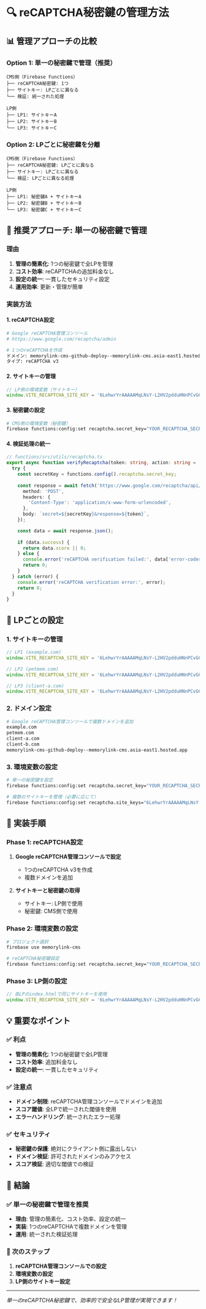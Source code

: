 # 🔍 reCAPTCHA秘密鍵の管理方法

## 📊 **管理アプローチの比較**

### **Option 1: 単一の秘密鍵で管理（推奨）**
```
CMS側（Firebase Functions）
├── reCAPTCHA秘密鍵: 1つ
├── サイトキー: LPごとに異なる
└── 検証: 統一された処理

LP側
├── LP1: サイトキーA
├── LP2: サイトキーB
└── LP3: サイトキーC
```

### **Option 2: LPごとに秘密鍵を分離**
```
CMS側（Firebase Functions）
├── reCAPTCHA秘密鍵: LPごとに異なる
├── サイトキー: LPごとに異なる
└── 検証: LPごとに異なる処理

LP側
├── LP1: 秘密鍵A + サイトキーA
├── LP2: 秘密鍵B + サイトキーB
└── LP3: 秘密鍵C + サイトキーC
```

## 🎯 **推奨アプローチ: 単一の秘密鍵で管理**

### **理由**
1. **管理の簡素化**: 1つの秘密鍵で全LPを管理
2. **コスト効率**: reCAPTCHAの追加料金なし
3. **設定の統一**: 一貫したセキュリティ設定
4. **運用効率**: 更新・管理が簡単

### **実装方法**

#### **1. reCAPTCHA設定**
```bash
# Google reCAPTCHA管理コンソール
# https://www.google.com/recaptcha/admin

# 1つのreCAPTCHAを作成
ドメイン: memorylink-cms-github-deploy--memorylink-cms.asia-east1.hosted.app
タイプ: reCAPTCHA v3
```

#### **2. サイトキーの管理**
```javascript
// LP側の環境変数（サイトキー）
window.VITE_RECAPTCHA_SITE_KEY = '6LehwrYrAAAAAMqLNsY-L2HV2pdduHNnPCvGCV3S';  // 本番キー
```

#### **3. 秘密鍵の設定**
```bash
# CMS側の環境変数（秘密鍵）
firebase functions:config:set recaptcha.secret_key="YOUR_RECAPTCHA_SECRET"
```

#### **4. 検証処理の統一**
```typescript
// functions/src/utils/recaptcha.ts
export async function verifyRecaptcha(token: string, action: string = 'lp_form'): Promise<number> {
  try {
    const secretKey = functions.config().recaptcha.secret_key;
    
    const response = await fetch('https://www.google.com/recaptcha/api/siteverify', {
      method: 'POST',
      headers: {
        'Content-Type': 'application/x-www-form-urlencoded',
      },
      body: `secret=${secretKey}&response=${token}`,
    });

    const data = await response.json();
    
    if (data.success) {
      return data.score || 0;
    } else {
      console.error('reCAPTCHA verification failed:', data['error-codes']);
      return 0;
    }
  } catch (error) {
    console.error('reCAPTCHA verification error:', error);
    return 0;
  }
}
```

## 🔧 **LPごとの設定**

### **1. サイトキーの管理**
```javascript
// LP1 (example.com)
window.VITE_RECAPTCHA_SITE_KEY = '6LehwrYrAAAAAMqLNsY-L2HV2pdduHNnPCvGCV3S';

// LP2 (petmem.com)
window.VITE_RECAPTCHA_SITE_KEY = '6LehwrYrAAAAAMqLNsY-L2HV2pdduHNnPCvGCV3S';  // 同じキー

// LP3 (client-a.com)
window.VITE_RECAPTCHA_SITE_KEY = '6LehwrYrAAAAAMqLNsY-L2HV2pdduHNnPCvGCV3S';  // 同じキー
```

### **2. ドメイン設定**
```bash
# Google reCAPTCHA管理コンソールで複数ドメインを追加
example.com
petmem.com
client-a.com
client-b.com
memorylink-cms-github-deploy--memorylink-cms.asia-east1.hosted.app
```

### **3. 環境変数の設定**
```bash
# 単一の秘密鍵を設定
firebase functions:config:set recaptcha.secret_key="YOUR_RECAPTCHA_SECRET"

# 複数のサイトキーを管理（必要に応じて）
firebase functions:config:set recaptcha.site_keys="6LehwrYrAAAAAMqLNsY-L2HV2pdduHNnPCvGCV3S,6LeIxAcTAAAAAJcZVRqyHh71UMIEGNQ_MXjiZKhI"
```

## 🚀 **実装手順**

### **Phase 1: reCAPTCHA設定**
1. **Google reCAPTCHA管理コンソールで設定**
   - 1つのreCAPTCHA v3を作成
   - 複数ドメインを追加

2. **サイトキーと秘密鍵の取得**
   - サイトキー: LP側で使用
   - 秘密鍵: CMS側で使用

### **Phase 2: 環境変数の設定**
```bash
# プロジェクト選択
firebase use memorylink-cms

# reCAPTCHA秘密鍵設定
firebase functions:config:set recaptcha.secret_key="YOUR_RECAPTCHA_SECRET"
```

### **Phase 3: LP側の設定**
```javascript
// 各LPのindex.htmlで同じサイトキーを使用
window.VITE_RECAPTCHA_SITE_KEY = '6LehwrYrAAAAAMqLNsY-L2HV2pdduHNnPCvGCV3S';
```

## 💡 **重要なポイント**

### **✅ 利点**
- **管理の簡素化**: 1つの秘密鍵で全LP管理
- **コスト効率**: 追加料金なし
- **設定の統一**: 一貫したセキュリティ

### **✅ 注意点**
- **ドメイン制限**: reCAPTCHA管理コンソールでドメインを追加
- **スコア閾値**: 全LPで統一された閾値を使用
- **エラーハンドリング**: 統一されたエラー処理

### **✅ セキュリティ**
- **秘密鍵の保護**: 絶対にクライアント側に露出しない
- **ドメイン検証**: 許可されたドメインのみアクセス
- **スコア検証**: 適切な閾値での検証

## 🎯 **結論**

### **✅ 単一の秘密鍵で管理を推奨**
- **理由**: 管理の簡素化、コスト効率、設定の統一
- **実装**: 1つのreCAPTCHAで複数ドメインを管理
- **運用**: 統一された検証処理

### **🚀 次のステップ**
1. **reCAPTCHA管理コンソールでの設定**
2. **環境変数の設定**
3. **LP側のサイトキー設定**

---

*単一のreCAPTCHA秘密鍵で、効率的で安全なLP管理が実現できます！*
